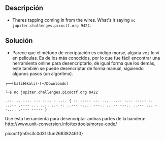 ## Descripción
- Theres tapping coming in from the wires. What's it saying `nc jupiter.challenges.picoctf.org 9422`.

## Solución
- Parece que el método de encriptación es código morse, alguna vez lo vi en películas. Es de los más conocidos, por lo que fue fácil encontrar una herramienta online para desencriptarlo, de igual forma que los demás, este también se puede desencriptar de forma manual, siguiendo algunos pasos (un algoritmo).

```
┌──(kali㉿kali)-[~/Downloads]

└─$ nc jupiter.challenges.picoctf.org 9422

.--. .. -.-. --- -.-. - ..-. { -- ----- .-. ... ...-- -.-. ----- -.. ...-- .---- ... ..-. ..- -. ..--- -.... ---.. ...-- ---.. ..--- ....- -.... .---- ----- }
```

Usé esta herramienta para desencriptar ambas partes de la bandera: http://www.unit-conversion.info/texttools/morse-code/

picoctf{m0rs3c0d31sfun2683824610}